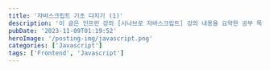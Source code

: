 ```yaml
---
title: '자바스크립트 기초 다지기 (1)'
description: '이 글은 인프런 강의 [시나브로 자바스크립트] 강의 내용을 요약한 공부 목적 포스팅 입니다.'
pubDate: '2023-11-09T01:19:52'
heroImage: '/posting-img/javascript.png'
categories: ['Javascript']
tags: ['Frontend', 'Javascript']
---
```


